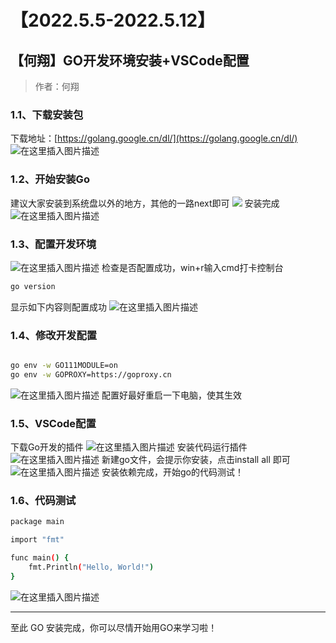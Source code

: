 # 【2022.5.5-2022.5.12】

## 【何翔】GO开发环境安装+VSCode配置

> 作者：何翔

### 1.1、下载安装包

下载地址：[https://golang.google.cn/dl/](https://golang.google.cn/dl/)
![在这里插入图片描述](https://img-blog.csdnimg.cn/e761bce5bcde45c480ffc5e4364b440b.png)
### 1.2、开始安装Go
建议大家安装到系统盘以外的地方，其他的一路next即可
![](https://img-blog.csdnimg.cn/9106fb5629fc48c6ad1aeda5d3f3d15d.png)
安装完成
![在这里插入图片描述](https://img-blog.csdnimg.cn/00b14c6ed57e48b597fa470948287e4c.png)
### 1.3、配置开发环境
![在这里插入图片描述](https://img-blog.csdnimg.cn/d2bb0ea333764764a56855fe5416f345.png)
检查是否配置成功，win+r输入cmd打卡控制台

```bash
go version
```
显示如下内容则配置成功
![在这里插入图片描述](https://img-blog.csdnimg.cn/6304de19d3a948179259829c3fbcdc83.png)
### 1.4、修改开发配置

```bash

go env -w GO111MODULE=on
go env -w GOPROXY=https://goproxy.cn

```
![在这里插入图片描述](https://img-blog.csdnimg.cn/4f25c3255ec048ff97fd83c0fb9a3e02.png)
配置好最好重启一下电脑，使其生效

### 1.5、VSCode配置
下载Go开发的插件
![在这里插入图片描述](https://img-blog.csdnimg.cn/eae5797308234dfbabd025dff7ffa01b.png)
安装代码运行插件
![在这里插入图片描述](https://img-blog.csdnimg.cn/ea9b7498afd94573a85a2cb9a1fbcb1c.png)
新建go文件，会提示你安装，点击install all 即可
![在这里插入图片描述](https://img-blog.csdnimg.cn/514bf3ef138541eb838532ed248c8cf8.png)
安装依赖完成，开始go的代码测试！

### 1.6、代码测试

```bash
package main

import "fmt"

func main() {
	fmt.Println("Hello, World!")
}
```
![在这里插入图片描述](https://img-blog.csdnimg.cn/07995d4251a04bf490c66738621a6817.png)

---
至此 GO 安装完成，你可以尽情开始用GO来学习啦！

